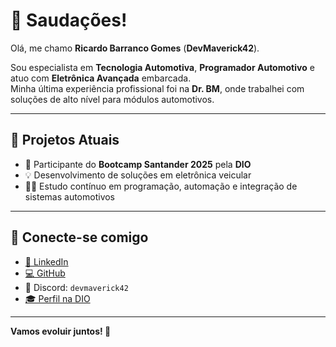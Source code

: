 # 👋 Saudações!

Olá, me chamo **Ricardo Barranco Gomes** (**DevMaverick42**).

Sou especialista em **Tecnologia Automotiva**, **Programador Automotivo** e atuo com **Eletrônica Avançada** embarcada.  
Minha última experiência profissional foi na **Dr. BM**, onde trabalhei com soluções de alto nível para módulos automotivos.

---

## 🚀 Projetos Atuais

- 🔧 Participante do **Bootcamp Santander 2025** pela **DIO**
- 💡 Desenvolvimento de soluções em eletrônica veicular
- 👨‍💻 Estudo contínuo em programação, automação e integração de sistemas automotivos

---

## 🤝 Conecte-se comigo

- [🔗 LinkedIn](https://www.linkedin.com/in/ricardo-barranco-gomes-a0834236b/)
- [💻 GitHub](https://github.com/DevMaverick42)
- 💬 Discord: `devmaverick42`
- [🎓 Perfil na DIO](https://www.dio.me/users/filhodaviuvagadu)

---

**Vamos evoluir juntos! 🚀**
